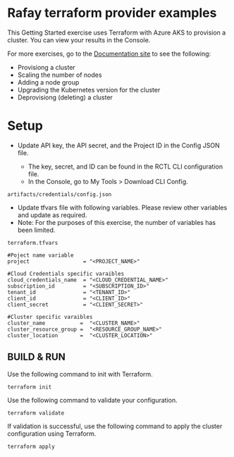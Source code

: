 # Rafay terraform provider examples

This Getting Started exercise uses Terraform with Azure AKS to provision a cluster. You can view your results in the Console.

For more exercises, go to the [Documentation site](https://docs.rafay.co/learn/quickstart/aks/clusterlifecycle/overview/) to see the following:

- Provisiong a cluster
- Scaling the number of nodes
- Adding a node group
- Upgrading the Kubernetes version for the cluster
- Deprovisiong (deleting) a cluster

# Setup

- Update API key, the API secret, and the Project ID in the Config JSON file.

    - The key, secret, and ID can be found in the RCTL CLI configuration file.
	- In the Console, go to My Tools > Download CLI Config.

```
artifacts/credentials/config.json
```

- Update tfvars file with following variables. Please review other variables and update as required.
- Note: For the purposes of this exercise, the number of variables has been limited.

```
terraform.tfvars

#Poject name variable
project                 = "<PROJECT_NAME>"

#Cloud Credentials specific varaibles
cloud_credentials_name  = "<CLOUD_CREDENTIAL_NAME>"
subscription_id         = "<SUBSCRIPTION_ID>"
tenant_id               = "<TENANT_ID>"
client_id               = "<CLIENT_ID>"
client_secret           = "<CLIENT_SECRET>"

#Cluster specific varaibles
cluster_name           =  "<CLUSTER_NAME>"
cluster_resource_group =  "<RESOURCE_GROUP_NAME>"
cluster_location       =  "<CLUSTER_LOCATION>"
```


## BUILD & RUN

Use the following command to init with Terraform.

```
terraform init
```

Use the following command to validate your configuration.

```
terraform validate
```

If validation is successful, use the following command to apply the cluster configuration using Terraform.

```
terraform apply
```
